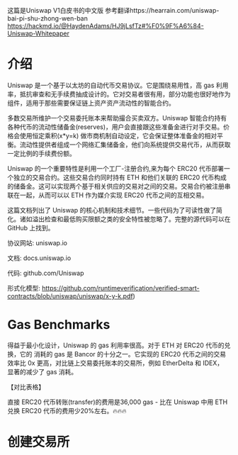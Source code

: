这篇是Uniswap V1白皮书的中文版
参考翻译https://hearrain.com/uniswap-bai-pi-shu-zhong-wen-ban
https://hackmd.io/@HaydenAdams/HJ9jLsfTz#%F0%9F%A6%84-Uniswap-Whitepaper
# 介绍
Uniswap 是一个基于以太坊的自动代币交易协议。它是围绕易用性，高 gas 利用率，抵抗审查和无手续费抽成设计的。它对交易者很有用，部分功能也很好地作为组件，适用于那些需要保证链上资产资产流动性的智能合约。

多数交易所维护一个交易委托账本来帮助撮合买卖双方。Uniswap 智能合约持有各种代币的流动性储备金(reserves)，用户会直接跟这些准备金进行对手交易。价格会使用恒定乘积(x*y=k) 做市商机制自动设定，它会保证整体准备金的相对平衡。流动性提供者组成一个网络汇集储备金，他们向系统提供交易代币，从而获取一定比例的手续费份额。

Uniswap 的一个重要特性是利用一个工厂-注册合约,来为每个 ERC20 代币部署一个独立的交易合约。这些交易合约同时持有 ETH 和他们关联的 ERC20 代币构成的储备金。这可以实现两个基于相关供应的交易对之间的交易。交易合约被注册串联在一起，从而可以以 ETH 作为媒介实现 ERC20 代币之间的互相交易。

这篇文档列出了 Uniswap 的核心机制和技术细节。一些代码为了可读性做了简化。诸如溢出检查和最低购买限额之类的安全特性被忽略了。完整的源代码可以在 GitHub 上找到。

协议网站:
uniswap.io

文档:
docs.uniswap.io

代码:
github.com/Uniswap

形式化模型:
https://github.com/runtimeverification/verified-smart-contracts/blob/uniswap/uniswap/x-y-k.pdf)

# Gas Benchmarks
得益于最小化设计，Uniswap 的 gas 利用率很高。对于 ETH 对 ERC20 代币的兑换，它的 消耗的 gas 是 Bancor 的十分之一。它实现的 ERC20 代币之间的交易效率比 0x 更高，对比链上交易委托账本的交易所，例如 EtherDelta 和 IDEX， 显著的减少了 gas 消耗。

【对比表格】

直接 ERC20 代币转账(transfer)的费用是36,000 gas - 比在 Uniswap 中用 ETH 兑换 ERC20 代币的费用少20%左右。🔥🔥🔥

# 创建交易所

